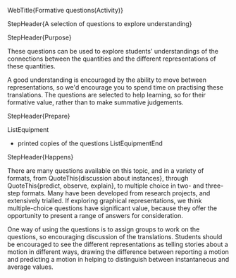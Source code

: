 WebTitle{Formative questions(Activity)}

StepHeader{A selection of questions to explore understanding}

StepHeader{Purpose}

These questions can be used to explore students' understandings of the connections between the quantities and the different  representations of these quantities.

A good understanding is encouraged by the ability to move between  representations, so we'd encourage you to spend time on practising these translations. The questions are selected to help learning, so for their formative value, rather than to make summative judgements.

StepHeader{Prepare}

ListEquipment
- printed copies of the questions
ListEquipmentEnd

StepHeader{Happens}

There are many questions available on this topic, and in a variety of formats, from QuoteThis{discussion about instances}, through QuoteThis{predict, observe, explain}, to multiple choice in two- and three- step formats. Many have been developed from research projects, and extensively trialled. If exploring graphical representations, we think multiple-choice questions have significant value, because they offer the opportunity to present a range of answers for consideration. 

One way of using the questions is to assign groups to work on the questions, so encouraging discussion of the translations. Students should be encouraged to see the different representations as telling stories about a motion in different ways, drawing the difference between reporting a motion and predicting a motion in helping to distinguish between instantaneous and average values.

